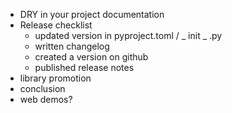 - DRY in your project documentation
- Release checklist
  - updated version in pyproject.toml / _ init _ .py
  - written changelog
  - created a version on github
  - published release notes
- library promotion
- conclusion
- web demos?